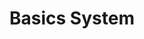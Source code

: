 ---
title: Basics System
layout: redirect
permalink: /basics/url.html
redirect_to: /guide/essentials/urls.html
sitemap: false
---